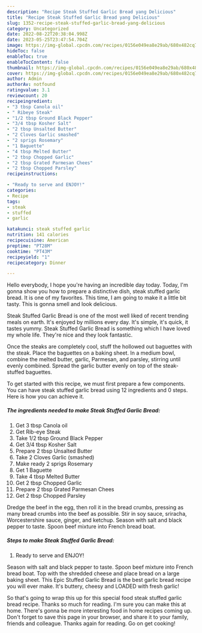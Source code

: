 ```yaml
---
description: "Recipe Steak Stuffed Garlic Bread yang Delicious"
title: "Recipe Steak Stuffed Garlic Bread yang Delicious"
slug: 1352-recipe-steak-stuffed-garlic-bread-yang-delicious
category: Uncategorized
date: 2022-08-22T20:38:04.998Z
date: 2023-05-25T23:47:54.704Z
image: https://img-global.cpcdn.com/recipes/0156e049ea8e29ab/680x482cq70/steak-stuffed-garlic-bread-recipe-main-photo.jpg
hideToc: false
enableToc: true
enableTocContent: false
thumbnail: https://img-global.cpcdn.com/recipes/0156e049ea8e29ab/680x482cq70/steak-stuffed-garlic-bread-recipe-main-photo.jpg
cover: https://img-global.cpcdn.com/recipes/0156e049ea8e29ab/680x482cq70/steak-stuffed-garlic-bread-recipe-main-photo.jpg
author: Admin
authorAv: notfound
ratingvalue: 3.1
reviewcount: 20
recipeingredient:
- "3 tbsp Canola oil"
- " Ribeye Steak"
- "1/2 tbsp Ground Black Pepper"
- "3/4 tbsp Kosher Salt"
- "2 tbsp Unsalted Butter"
- "2 Cloves Garlic smashed"
- "2 sprigs Rosemary"
- "1 Baguette"
- "4 tbsp Melted Butter"
- "2 tbsp Chopped Garlic"
- "2 tbsp Grated Parmesan Chees"
- "2 tbsp Chopped Parsley"
recipeinstructions:

- "Ready to serve and ENJOY!"
categories:
- Recipe
tags:
- steak
- stuffed
- garlic

katakunci: steak stuffed garlic 
nutrition: 141 calories
recipecuisine: American
preptime: "PT28M"
cooktime: "PT43M"
recipeyield: "1"
recipecategory: Dinner

---
```



Hello everybody, I hope you're having an incredible day today. Today, I'm gonna show you how to prepare a distinctive dish, steak stuffed garlic bread. It is one of my favorites. This time, I am going to make it a little bit tasty. This is gonna smell and look delicious.

Steak Stuffed Garlic Bread is one of the most well liked of recent trending meals on earth. It's enjoyed by millions every day. It's simple, it's quick, it tastes yummy. Steak Stuffed Garlic Bread is something which I have loved my whole life. They're nice and they look fantastic.

Once the steaks are completely cool, stuff the hollowed out baguettes with the steak. Place the baguettes on a baking sheet. In a medium bowl, combine the melted butter, garlic, Parmesan, and parsley, stirring until evenly combined. Spread the garlic butter evenly on top of the steak-stuffed baguettes.


To get started with this recipe, we must first prepare a few components. You can have steak stuffed garlic bread using 12 ingredients and 0 steps. Here is how you can achieve it.

<!--inarticleads1-->

##### The ingredients needed to make Steak Stuffed Garlic Bread:

1. Get 3 tbsp Canola oil
1. Get  Rib-eye Steak
1. Take 1/2 tbsp Ground Black Pepper
1. Get 3/4 tbsp Kosher Salt
1. Prepare 2 tbsp Unsalted Butter
1. Take 2 Cloves Garlic (smashed)
1. Make ready 2 sprigs Rosemary
1. Get 1 Baguette
1. Take 4 tbsp Melted Butter
1. Get 2 tbsp Chopped Garlic
1. Prepare 2 tbsp Grated Parmesan Chees
1. Get 2 tbsp Chopped Parsley


Dredge the beef in the egg, then roll it in the bread crumbs, pressing as many bread crumbs into the beef as possible. Stir in soy sauce, sriracha, Worcestershire sauce, ginger, and ketchup. Season with salt and black pepper to taste. Spoon beef mixture into French bread boat. 

<!--inarticleads2-->

##### Steps to make Steak Stuffed Garlic Bread:


1. Ready to serve and ENJOY!

Season with salt and black pepper to taste. Spoon beef mixture into French bread boat. Top with the shredded cheese and place bread on a large baking sheet. This Epic Stuffed Garlic Bread is the best garlic bread recipe you will ever make. It&#39;s buttery, cheesy and LOADED with fresh garlic! 

So that's going to wrap this up for this special food steak stuffed garlic bread recipe. Thanks so much for reading. I'm sure you can make this at home. There's gonna be more interesting food in home recipes coming up. Don't forget to save this page in your browser, and share it to your family, friends and colleague. Thanks again for reading. Go on get cooking!
